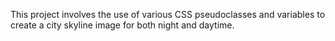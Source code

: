 This project involves the use of various CSS pseudoclasses and variables to create a city skyline image for both night and daytime.
